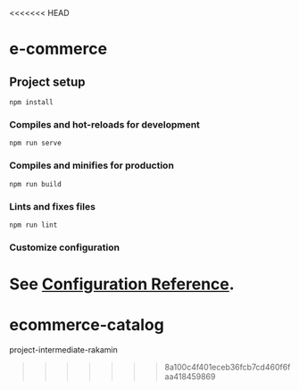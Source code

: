 <<<<<<< HEAD
# e-commerce

## Project setup
```
npm install
```

### Compiles and hot-reloads for development
```
npm run serve
```

### Compiles and minifies for production
```
npm run build
```

### Lints and fixes files
```
npm run lint
```

### Customize configuration
See [Configuration Reference](https://cli.vuejs.org/config/).
=======
# ecommerce-catalog
project-intermediate-rakamin
>>>>>>> 8a100c4f401eceb36fcb7cd460f6faa418459869
